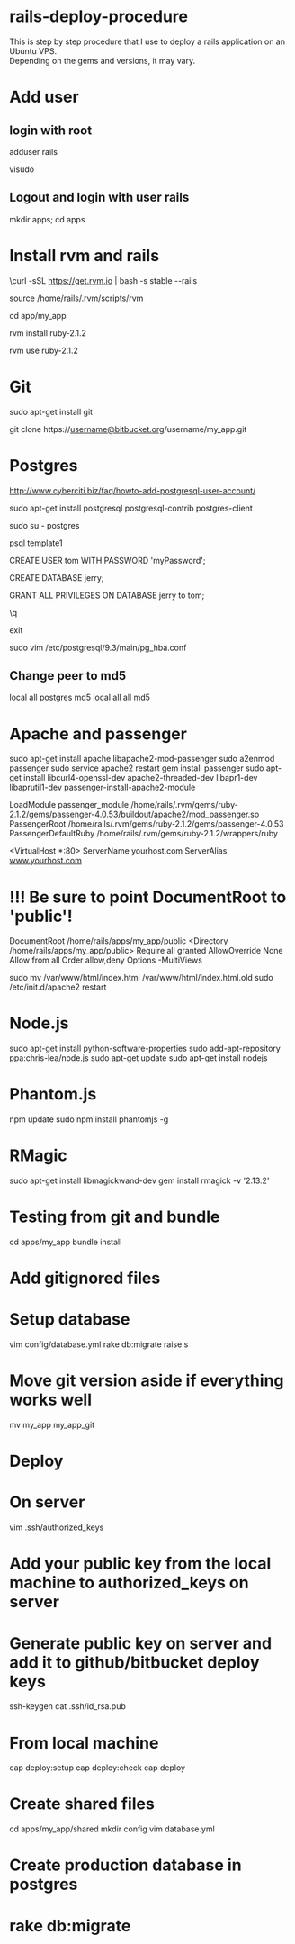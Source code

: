 rails-deploy-procedure
======================

This is step by step procedure that I use to deploy a rails application on an Ubuntu VPS.  
Depending on the gems and versions, it may vary.

# Add user
## login with root

adduser rails

visudo

## Logout and login with user rails

mkdir apps; cd apps

# Install rvm and rails

\curl -sSL https://get.rvm.io | bash -s stable --rails

source /home/rails/.rvm/scripts/rvm

cd app/my_app

rvm install ruby-2.1.2

rvm use ruby-2.1.2

# Git

sudo apt-get install git

git clone https://username@bitbucket.org/username/my_app.git

# Postgres

http://www.cyberciti.biz/faq/howto-add-postgresql-user-account/

sudo apt-get install postgresql postgresql-contrib postgres-client

sudo su - postgres

psql template1

CREATE USER tom WITH PASSWORD 'myPassword';

CREATE DATABASE jerry;

GRANT ALL PRIVILEGES ON DATABASE jerry to tom;

\q

exit

sudo vim /etc/postgresql/9.3/main/pg_hba.conf


## Change peer to md5
local   all             postgres                                md5
local   all             all                                     md5

# Apache and passenger
sudo apt-get install apache libapache2-mod-passenger
sudo a2enmod passenger
sudo service apache2 restart
gem install passenger
sudo apt-get install libcurl4-openssl-dev apache2-threaded-dev libapr1-dev libaprutil1-dev
passenger-install-apache2-module

LoadModule passenger_module /home/rails/.rvm/gems/ruby-2.1.2/gems/passenger-4.0.53/buildout/apache2/mod_passenger.so
<IfModule mod_passenger.c>
  PassengerRoot /home/rails/.rvm/gems/ruby-2.1.2/gems/passenger-4.0.53
  PassengerDefaultRuby /home/rails/.rvm/gems/ruby-2.1.2/wrappers/ruby
</IfModule>

<VirtualHost *:80>
  ServerName yourhost.com
  ServerAlias www.yourhost.com
  # !!! Be sure to point DocumentRoot to 'public'!
  DocumentRoot /home/rails/apps/my_app/public
  <Directory /home/rails/apps/my_app/public>
     Require all granted
     AllowOverride None
     Allow from all
     Order allow,deny
     Options -MultiViews
  </Directory>
</VirtualHost>

sudo mv /var/www/html/index.html /var/www/html/index.html.old
sudo /etc/init.d/apache2 restart

# Node.js
sudo apt-get install python-software-properties
sudo add-apt-repository ppa:chris-lea/node.js
sudo apt-get update
sudo apt-get install nodejs

# Phantom.js
npm update
sudo npm install phantomjs -g

# RMagic
sudo apt-get install libmagickwand-dev
gem install rmagick -v '2.13.2'

# Testing from git and bundle
cd apps/my_app
bundle install
# Add gitignored files 
# Setup database
vim config/database.yml
rake db:migrate
raise s
# Move git version aside if everything works well
mv my_app my_app_git

# Deploy
# On server
vim .ssh/authorized_keys
# Add your public key from the local machine to authorized_keys on server
# Generate public key on server and add it to github/bitbucket deploy keys
ssh-keygen
cat .ssh/id_rsa.pub
# From local machine
cap deploy:setup
cap deploy:check
cap deploy

# Create shared files
cd apps/my_app/shared
mkdir config
vim database.yml
# Create production database in postgres
# rake db:migrate
